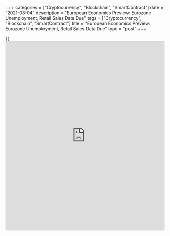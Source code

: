 +++
categories = ["Cryptocurrency", "Blockchain", "SmartContract"]
date = "2021-03-04"
description = "European Economics Preview: Eurozone Unemployment, Retail Sales Data Due"
tags = ["Cryptocurrency", "Blockchain", "SmartContract"]
title = "European Economics Preview: Eurozone Unemployment, Retail Sales Data Due"
type = "post"
+++

{{<iframe id="large-banner" src="https://www.bounty.group/#slide=28.0" width="100%" height="600" scrolling="no" style="border: 0px solid rgb(216, 221, 230); border-radius: 3px;">}}

Unemployment and retail sales from euro area and construction Purchasing
Managers' survey results from Germany are due on Thursday, headlining a
light day for the European economic [news](https://www.letsplayfx.com/blog/forex-news-website/).

At 3.00 am ET, January retail sales data is due from Hungary. Sales had
fallen 4 percent in December.

At 3.30 am ET, IHS Markit releases Germany's construction PMI data for
February.

At 4.30 am ET, UK Markit/CIPS construction PMI data is due. The index is
seen at 51.0 in February versus 49.2 in January.

At 5.00 am ET, Eurostat is slated to publish euro area unemployment and
retail sales figures for January. The jobless rate is seen unchanged at
8.3 percent in January.

Economists expect Eurozone sales to fall 1.1 percent on month, reversing
a 2 percent rise in December.

For comments and feedback [contact](https://www.playgroundfx.com/contact/): editorial@rtt[news](https://www.letsplayfx.com/blog/forex-news-website/).com

[Economic News][1]

 **What parts of the world are seeing the best (and worst) economic
performances lately? Click[here][2] to check out our [Econ Scorecard][2]
and find out! See up-to-the-moment [ranking](https://www.playgroundfx.com/blog/crypto-exchange-ranking/)s for the best and worst
performers in [GDP][2], [unemployment rate][3], [inflation][4] and much
more.**

   1. www.rtt[news](https://www.letsplayfx.com/blog/forex-news-website/).com/Content/EconomicNews.aspx
   2. www.rtt[news](https://www.letsplayfx.com/blog/forex-news-website/).com/economic-scorecard/world-rank/GDP/highest-performance.aspx
   3. www.rtt[news](https://www.letsplayfx.com/blog/forex-news-website/).com/economic-scorecard/world-rank/unemployment-rate/lowest-performance.aspx
   4. www.rtt[news](https://www.letsplayfx.com/blog/forex-news-website/).com/economic-scorecard/world-rank/CPI/highest-performance.aspx